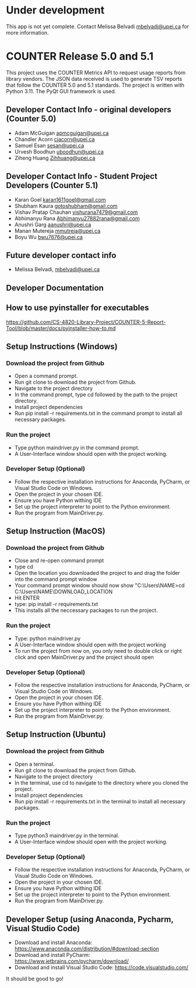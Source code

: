 # Under development
This app is not yet complete. Contact Melissa Belvadi mbelvadi@upei.ca for more information.

# COUNTER Release 5.0 and 5.1
This project uses the COUNTER Metrics API to request usage reports from library vendors. The JSON data received is used to generate TSV reports that follow the COUNTER 5.0 and 5.1 standards.
The project is written with Python 3.11. The PyQt GUI framework is used.

## Developer Contact Info - original developers (Counter 5.0)
- Adam McGuigan apmcguigan@upei.ca
- Chandler Acorn cjacorn@upei.ca
- Samuel Esan sesan@upei.ca
- Urvesh Boodhun uboodhun@upei.ca
- Ziheng Huang Zihhuang@upei.ca

## Developer Contact Info - Student Project Developers (Counter 5.1)
- Karan Goel karan1611goel@gmail.com 
- Shubham Kaura gotoshubham@gmail.com
- Vishav Pratap Chauhan vishurana7479@gmail.com
- Abhimanyu Rana Abhimanyu27882rana@gmail.com
- Anushri Garg aanushri@upei.ca
- Manan Mutereja mmutreja@upei.ca
- Boyu Wu bwu7676@upei.ca

## Future developer contact info
- Melissa Belvadi, mbelvadi@upei.ca


## Developer Documentation

## How to use pyinstaller for executables
https://github.com/CS-4820-Library-Project/COUNTER-5-Report-Tool/blob/master/docs/pyinstaller-how-to.md

## Setup Instructions (Windows)

### Download the project from Github
- Open a command prompt.
- Run git clone <repository-url> to download the project from Github.
- Navigate to the project directory
- In the command prompt, type cd followed by the path to the project directory.
- Install project dependencies
- Run pip install -r requirements.txt in the command prompt to install all necessary packages.

### Run the project
- Type python maindriver.py in the command prompt.
- A User-Interface window should open with the project working.

### Developer Setup (Optional)
- Follow the respective installation instructions for Anaconda, PyCharm, or Visual Studio Code on Windows.
- Open the project in your chosen IDE.
- Ensure you have Python withing IDE
- Set up the project interpreter to point to the Python environment.
- Run the program from MainDriver.py.

## Setup Instruction (MacOS)

### Download the project from Github
- Close and re-open command prompt
- type cd
- Open the location you downloaded the project to and drag the folder into the command prompt window
- Your command prompt window should now show "C:\Users\NAME>cd C:\Users\NAME\DOWNLOAD_LOCATION
- Hit ENTER
- type: pip install -r requirements.txt
- This installs all the neccessary packages to run the project.

### Run the project
- Type: python maindriver.py
- A User-Interface window should open with the project working
- To run the project from now on, you only need to double click or right click and open MainDriver.py and the project should open

### Developer Setup (Optional)
- Follow the respective installation instructions for Anaconda, PyCharm, or Visual Studio Code on Windows.
- Open the project in your chosen IDE.
- Ensure you have Python withing IDE
- Set up the project interpreter to point to the Python environment.
- Run the program from MainDriver.py.

## Setup Instruction (Ubuntu)

### Download the project from Github
- Open a terminal.
- Run git clone <repository-url> to download the project from Github.
- Navigate to the project directory
- In the terminal, use cd to navigate to the directory where you cloned the project.
- Install project dependencies
- Run pip install -r requirements.txt in the terminal to install all necessary packages.

### Run the project
- Type python3 maindriver.py in the terminal.
- A User-Interface window should open with the project working.

### Developer Setup (Optional)
- Follow the respective installation instructions for Anaconda, PyCharm, or Visual Studio Code on Windows.
- Open the project in your chosen IDE.
- Ensure you have Python withing IDE
- Set up the project interpreter to point to the Python environment.
- Run the program from MainDriver.py.

## Developer Setup (using Anaconda, Pycharm, Visual Studio Code)
- Download and install Anaconda: https://www.anaconda.com/distribution/#download-section
- Download and install PyCharm: https://www.jetbrains.com/pycharm/download/
- Download and install Visual Studio Code: https://code.visualstudio.com/ 

It should be good to go! 
